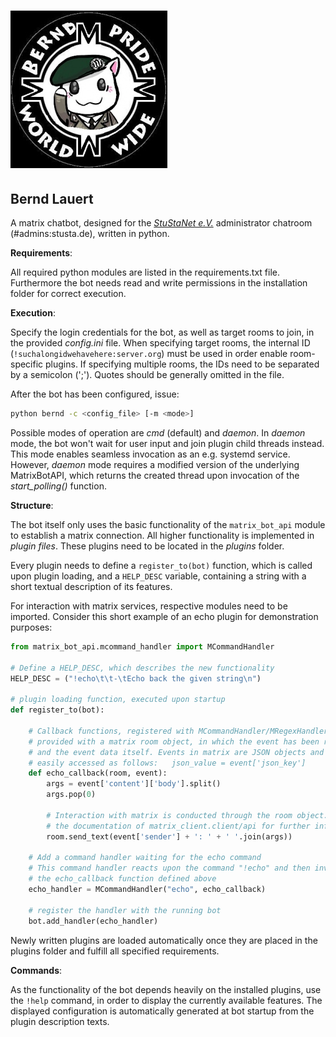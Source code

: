 [![Bernd Lauert](bernd.jpg)](http://krautchan.net)
==================================================

**Bernd Lauert**
----------------
A matrix chatbot, designed for the [*StuStaNet
e.V.*](http://vereinsanzeiger.stustanet.de/) administrator chatroom
(#admins:stusta.de), written in python.

**Requirements**:

All required python modules are listed in the requirements.txt
file. Furthermore the bot needs read and write permissions in the installation
folder for correct execution.

**Execution**:

Specify the login credentials for the bot, as well as target rooms to join, in
the provided *config.ini* file. When specifying target rooms, the internal
ID (`!suchalongidwehavehere:server.org`) must be used in order enable
room-specific plugins. If specifying multiple rooms, the IDs need to be
separated by a semicolon (';'). Quotes should be generally omitted in the file.

After the bot has been configured, issue:

```sh
python bernd -c <config_file> [-m <mode>]
```

Possible modes of operation are *cmd* (default) and *daemon*. In *daemon* mode,
the bot won't wait for user input and join plugin child threads instead. This
mode enables seamless invocation as an e.g. systemd service. However, *daemon*
mode requires a modified version of the underlying MatrixBotAPI, which returns
the created thread upon invocation of the *start_polling()* function.

**Structure**:

The bot itself only uses the basic functionality of the `matrix_bot_api` module
to establish a matrix connection. All higher functionality is implemented in
*plugin files*. These plugins need to be located in the *plugins* folder.

Every plugin needs to define a `register_to(bot)` function, which is called upon
plugin loading, and a `HELP_DESC` variable, containing a string with a short
textual description of its features.

For interaction with matrix services, respective modules need to be imported.
Consider this short example of an echo plugin for demonstration purposes:

```python
from matrix_bot_api.mcommand_handler import MCommandHandler

# Define a HELP_DESC, which describes the new functionality
HELP_DESC = ("!echo\t\t-\tEcho back the given string\n")

# plugin loading function, executed upon startup
def register_to(bot):

    # Callback functions, registered with MCommandHandler/MRegexHandler are
    # provided with a matrix room object, in which the event has been received,
    # and the event data itself. Events in matrix are JSON objects and can be
    # easily accessed as follows:   json_value = event['json_key']
    def echo_callback(room, event):
        args = event['content']['body'].split()
        args.pop(0)

        # Interaction with matrix is conducted through the room object. Consider
        # the documentation of matrix_client.client/api for further information
        room.send_text(event['sender'] + ': ' + ' '.join(args))

    # Add a command handler waiting for the echo command
    # This command handler reacts upon the command "!echo" and then invokes
    # the echo_callback function defined above
    echo_handler = MCommandHandler("echo", echo_callback)

    # register the handler with the running bot
    bot.add_handler(echo_handler)
```

Newly written plugins are loaded automatically once they are placed in the
plugins folder and fulfill all specified requirements.

**Commands**:

As the functionality of the bot depends heavily on the installed plugins, use
the `!help` command, in order to display the currently available features. The
displayed configuration is automatically generated at bot startup from the
plugin description texts.
